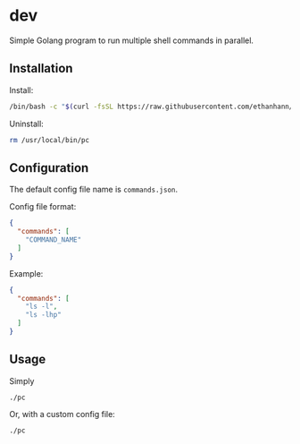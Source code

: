 # dev

Simple Golang program to run multiple shell commands in parallel.

## Installation

Install:

```bash
/bin/bash -c "$(curl -fsSL https://raw.githubusercontent.com/ethanhann/parallel-commands/HEAD/install.sh)"
```

Uninstall:

```bash
rm /usr/local/bin/pc
```

## Configuration

The default config file name is `commands.json`.

Config file format:

```json
{
  "commands": [
    "COMMAND_NAME"
  ]
}
```

Example:

```json
{
  "commands": [
    "ls -l",
    "ls -lhp"
  ]
}
```

## Usage

Simply
```shell
./pc
```

Or, with a custom config file:

```shell
./pc
```
